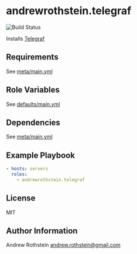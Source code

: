 andrewrothstein.telegraf
=========
![Build Status](https://github.com/andrewrothstein/ansible-telegraf/actions/workflows/build.yml/badge.svg)

Installs [Telegraf](https://www.influxdata.com/time-series-platform/telegraf/)

Requirements
------------

See [meta/main.yml](meta/main.yml)

Role Variables
--------------

See [defaults/main.yml](defaults/main.yml)

Dependencies
------------

See [meta/main.yml](meta/main.yml)

Example Playbook
----------------

```yml
- hosts: servers
  roles:
    - andrewrothstein.telegraf
```

License
-------

MIT

Author Information
------------------

Andrew Rothstein <andrew.rothstein@gmail.com>
